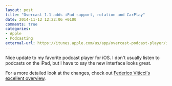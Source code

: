 ```yaml
---
layout: post
title: "Overcast 1.1 adds iPad support, rotation and CarPlay"
date: 2014-11-12 12:22:06 +0100
comments: true
categories: 
- Apple
- Podcasting
external-url: https://itunes.apple.com/us/app/overcast-podcast-player/id888422857?mt=8
---
```


Nice update to my favorite podcast player for iOS. I don't usually listen to podcasts on the iPad, but I have to say the new interface looks great.

For a more detailed look at the changes, check out [Federico Viticci's excellent overview](http://www.macstories.net/ios/overcast-1-1-brings-ipad-app-new-landscape-mode/).